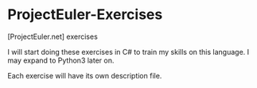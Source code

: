 # ProjectEuler-Exercises
[ProjectEuler.net] exercises

I will start doing these exercises in C# to train my skills on this language.
I may expand to Python3 later on.

Each exercise will have its own description file.
